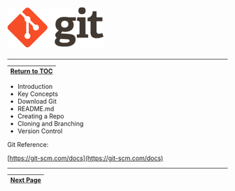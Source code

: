 # ![](/assets/logo@2x.png)

---
|[Return to TOC](00-Table-of-Contents.md)|
|---|

* Introduction
* Key Concepts
* Download Git
* README.md
* Creating a Repo
* Cloning and Branching
* Version Control

Git Reference:

[https://git-scm.com/docs](https://git-scm.com/docs)

---

|[Next Page](01_Introduction.md)|
|------|
